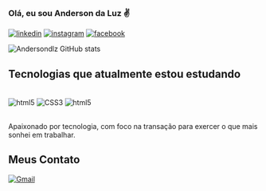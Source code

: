 ### Olá, eu sou Anderson da Luz ✌️

[![linkedin](https://img.shields.io/badge/LinkedIn-0077B5?style=for-the-badge&logo=linkedin&logoColor=white)](https://www.linkedin.com/in/anderson-da-luz/)
[![instagram](https://img.shields.io/badge/Instagram-E4405F?style=for-the-badge&logo=instagram&logoColor=white)](https://www.instagram.com/andersondlz/)
[![facebook](https://img.shields.io/badge/Facebook-1877F2?style=for-the-badge&logo=facebook&logoColor=white)](https://www.facebook.com/andersondlz/)

![Andersondlz GitHub stats](https://github-readme-stats.vercel.app/api?username=Andersondlz&show_icons=true&theme=radical)

## Tecnologias que atualmente estou estudando

<div style="display: inline_block"><br/>
  <img align="center" alt="html5" src="https://img.shields.io/badge/HTML-239120?style=for-the-badge&logo=html5&logoColor=white"/>  
  <img align="center" alt="CSS3" src="https://img.shields.io/badge/CSS3-1572B6?style=for-the-badge&logo=css3&logoColor=white"/> 
  <img align="center" alt="html5" src="https://img.shields.io/badge/JavaScript-F7DF1E?style=for-the-badge&logo=javascript&logoColor=black"/> 
</div> <br>

Apaixonado por tecnologia, com foco na transação para exercer o que mais sonhei em trabalhar.

## Meus Contato

[![Gmail](https://img.shields.io/badge/Gmail-D14836?style=for-the-badge&logo=gmail&logoColor=white)](mailto:andersondlz2009@gmail.com)
